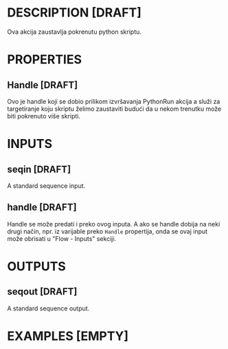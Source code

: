 # DESCRIPTION [DRAFT]

Ova akcija zaustavlja pokrenutu python skriptu.

# PROPERTIES

## Handle [DRAFT]

Ovo je handle koji se dobio prilikom izvršavanja PythonRun akcija a služi za targetiranje koju skriptu želimo zaustaviti budući da u nekom trenutku može biti pokrenuto više skripti.

# INPUTS

## seqin [DRAFT]

A standard sequence input.

## handle [DRAFT]

Handle se može predati i preko ovog inputa. A ako se handle dobija na neki drugi način, npr. iz varijable preko `Handle` propertija, onda se ovaj input može obrisati u "Flow - Inputs" sekciji.

# OUTPUTS

## seqout [DRAFT]

A standard sequence output.

# EXAMPLES [EMPTY]
